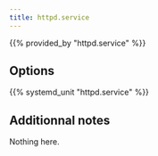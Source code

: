 ```yaml
---
title: httpd.service
---
```


{{% provided_by "httpd.service" %}}

## Options

{{% systemd_unit "httpd.service" %}}

## Additionnal notes

Nothing here.